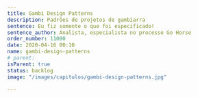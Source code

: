 ```yaml
---
title: Gambi Design Patterns
description: Padrões de projetos de gambiarra
sentence: Eu fiz somente o que foi especificado!
sentence_author: Analista, especialista no processo Go Horse
order_number: 11000
date: 2020-04-16 00:10
name: gambi-design-patterns
# parent:
isParent: true
status: backlog
image: "/images/capitulos/gambi-design-patterns.jpg"

---
```

